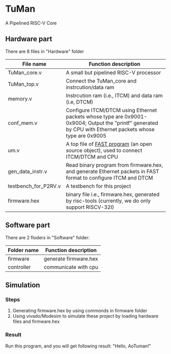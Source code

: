 # TuMan
A Pipelined RISC-V Core

## Hardware part
There are 8 files in "Hardware" folder

| File name | Function description |
|-----------|----------------------|
| TuMan_core.v |  A small but pipelined RISC-V processor |
| TuMan_top.v |   Connect the TuMan_core and instrcution/data ram |
| memory.v |      Instrcution ram (i.e., ITCM) and data ram (i.e, DTCM) |
| conf_mem.v |    Configure ITCM/DTCM using Ethernet packets whose type are 0x9001-0x9004; Output the "printf" generated by CPU with Ethernet packets whose type are 0x9005 |
| um.v | A top file of [FAST program](http://www.fastswitch.org/) (an open source object), used to connect ITCM/DTCM and CPU |
| gen_data_instr.v |  Read binary program from firmware.hex, and generate Ethernet packets in FAST format to configure ITCM and DTCM |
| testbench_for_P2RV.v |  A testbench for this project |
| firmware.hex |  binary file i.e., firmware.hex, generated by risc-tools (currently, we do only support RISCV-32I) |

## Software part
There are 2 floders in "Software" folder:

| Folder name | Function description |
|-------------|----------------------|
| firmware    | generate firmware.hex|
| controller  | communicate with cpu |

## Simulation
### Steps
1) Generating firmware.hex by using commonds in firmware folder
2) Using vivado/Modesim to simulate these project by loading hardware files and firmware.hex

### Result
Run this program, and you will get following result: "Hello, AoTuman!"


